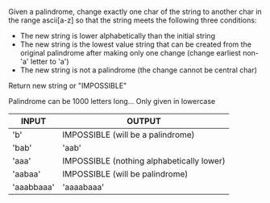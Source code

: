 Given a palindrome, change exactly one char of the string to another char in the range ascii[a-z] so that the string meets the following three conditions:

* The new string is lower alphabetically than the initial string
* The new string is the lowest value string that can be created from the original palindrome after making only one change (change earliest non-'a' letter to 'a')
* The new string is not a palindrome (the change cannot be central char)

Return new string or "IMPOSSIBLE"

Palindrome can be 1000 letters long...
Only given in lowercase

INPUT | OUTPUT
-|-
'b' | IMPOSSIBLE (will be a palindrome)
'bab' | 'aab'
'aaa' | IMPOSSIBLE (nothing alphabetically lower)
'aabaa' | IMPOSSIBLE (will be palindrome)
'aaabbaaa' | 'aaaabaaa'
